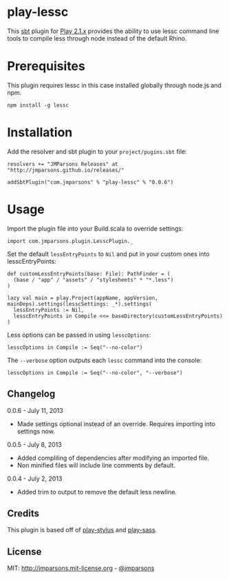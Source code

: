 # play-lessc
This [sbt][sbt] plugin for [Play 2.1.x][play] provides the ability to use lessc command line tools to compile less through node instead of the default Rhino.

# Prerequisites
This plugin requires lessc in this case installed globally through node.js and npm.

    npm install -g lessc

# Installation
Add the resolver and sbt plugin to your `project/pugins.sbt` file:

    resolvers += "JMParsons Releases" at "http://jmparsons.github.io/releases/"

    addSbtPlugin("com.jmparsons" % "play-lessc" % "0.0.6")

# Usage
Import the plugin file into your Build.scala to override settings:

    import com.jmparsons.plugin.LesscPlugin._

Set the default `lessEntryPoints` to `Nil` and put in your custom ones into lesscEntryPoints:

    def customLessEntryPoints(base: File): PathFinder = (
      (base / "app" / "assets" / "stylesheets" * "*.less")
    )

    lazy val main = play.Project(appName, appVersion, mainDeps).settings(lesscSettings: _*).settings(
      lessEntryPoints := Nil,
      lesscEntryPoints in Compile <<= baseDirectory(customLessEntryPoints)
    )

Less options can be passed in using `lesscOptions`:

    lesscOptions in Compile := Seq("--no-color")

The `--verbose` option outputs each `lessc` command into the console:

    lesscOptions in Compile := Seq("--no-color", "--verbose")


## Changelog

0.0.6 - July 11, 2013

- Made settings optional instead of an override. Requires importing into settings now.

0.0.5 - July 8, 2013

- Added compliling of dependencies after modifying an imported file.
- Non minified files will include line comments by default.

0.0.4 - July 2, 2013

- Added trim to output to remove the default less newline.

## Credits
This plugin is based off of [play-stylus][play-stylus] and [play-sass][play-sass].

## License
MIT: <http://jmparsons.mit-license.org> - [@jmparsons](http://twitter.com/jmparsons)

[play-sass]: https://github.com/jlitola/play-sass
[play-stylus]: https://github.com/patiencelabs/play-stylus
[play]: http://www.playframework.org/
[sbt]: https://github.com/harrah/xsbt